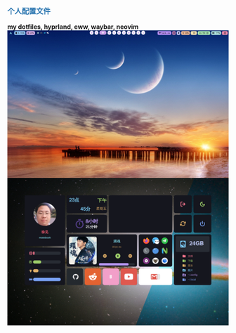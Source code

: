 ### <font color=#2874af>个人配置文件</font>

**my dotfiles, hyprland, eww, waybar, neovim**
<img align="center" src="previews/screenshot_2024-02-03_16:50:43.png">
<img align="center" src="previews/screenshot_2024-02-02_23:45:26.png">
